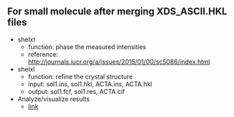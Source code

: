 ## For small molecule after merging XDS_ASCII.HKL files 
   - shelxt 
      - function: phase the measured intensities
      - reference: http://journals.iucr.org/a/issues/2015/01/00/sc5086/index.html
   - shelxl 
      - function: refine the crystal structure
      - input:  sol1.ins, sol1.hkl, ACTA.ins, ACTA.hkl
      - output: sol1.fcf, sol1.res, ACTA.cif
   - Analyze/visualize results
      - [link](./reference/analyze_small_molecule_result.md)
